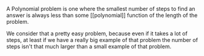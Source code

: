 A Polynomial problem is one where the smallest number of steps to find an answer is always less than some [[polynomial]] function of the length of the problem. 

We consider that a pretty easy problem, because even if it takes a lot of steps, at least if we have a really big example of that problem the number of steps isn't that much larger than a small example of that problem.